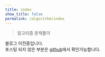```yaml
---
title: index
show_title: false
permalink: /algorithm/index
--- 
```


> 알고리즘 문제풀이

블로그 이전중입니다.  
포스팅 되지 않은 부분은 [github](https://github.com/naheenosaur/java-study/tree/master/src/main/java/algorithm/solution)에서 확인가능합니다.
